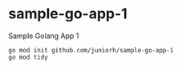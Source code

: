 # sample-go-app-1
Sample Golang App 1

```
go mod init github.com/juniorh/sample-go-app-1
go mod tidy
```
